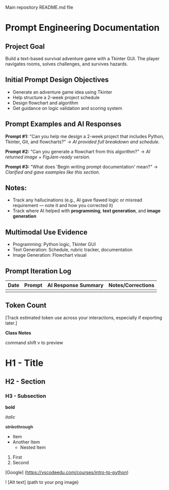 Main repository README.md file

# Prompt Engineering Documentation

## Project Goal
Build a text-based survival adventure game with a Tkinter GUI. The player navigates rooms, solves challenges, and survives hazards.

## Initial Prompt Design Objectives
- Generate an adventure game idea using Tkinter
- Help structure a 2-week project schedule
- Design flowchart and algorithm
- Get guidance on logic validation and scoring system

## Prompt Examples and AI Responses

**Prompt #1:**
"Can you help me design a 2-week project that includes Python, Tkinter, Git, and flowcharts?"
→ *AI provided full breakdown and schedule.*

**Prompt #2:**
"Can you generate a flowchart from this algorithm?"
→ *AI returned image + FigJam-ready version.*

**Prompt #3:**
"What does 'Begin writing prompt documentation' mean?"
→ *Clarified and gave examples like this section.*

## Notes:
- Track any hallucinations (e.g., AI gave flawed logic or misread requirement — note it and how you corrected it)
- Track where AI helped with **programming**, **text generation**, and **image generation**

## Multimodal Use Evidence
- Programming: Python logic, Tkinter GUI
- Text Generation: Schedule, rubric tracker, documentation
- Image Generation: Flowchart visual

## Prompt Iteration Log

| Date | Prompt | AI Response Summary | Notes/Corrections |
|------|--------|---------------------|-------------------|
|      |        |                     |                   |

## Token Count
[Track estimated token use across your interactions, especially if exporting later.]

**Class Notes**

command shift v to preview

# H1 - Title
## H2 - Section
### H3 - Subsection

**bold**

*italic*

~~strikethrough~~

- Item
- Another Item
    - Nested Item

1. First
2. Second

[Google] (https://vscodeedu.com/courses/intro-to-python)

! [Alt text] (path to your png image)
